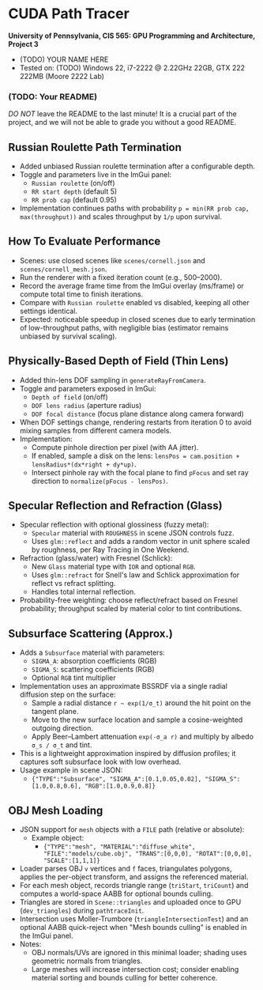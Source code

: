 ﻿CUDA Path Tracer
================

**University of Pennsylvania, CIS 565: GPU Programming and Architecture, Project 3**

* (TODO) YOUR NAME HERE
* Tested on: (TODO) Windows 22, i7-2222 @ 2.22GHz 22GB, GTX 222 222MB (Moore 2222 Lab)

### (TODO: Your README)

*DO NOT* leave the README to the last minute! It is a crucial part of the
project, and we will not be able to grade you without a good README.

Russian Roulette Path Termination
---------------------------------

- Added unbiased Russian roulette termination after a configurable depth.
- Toggle and parameters live in the ImGui panel:
  - `Russian roulette` (on/off)
  - `RR start depth` (default 5)
  - `RR prob cap` (default 0.95)
- Implementation continues paths with probability `p = min(RR prob cap, max(throughput))` and scales throughput by `1/p` upon survival.

How To Evaluate Performance
---------------------------

- Scenes: use closed scenes like `scenes/cornell.json` and `scenes/cornell_mesh.json`.
- Run the renderer with a fixed iteration count (e.g., 500–2000).
- Record the average frame time from the ImGui overlay (ms/frame) or compute total time to finish iterations.
- Compare with `Russian roulette` enabled vs disabled, keeping all other settings identical.
- Expected: noticeable speedup in closed scenes due to early termination of low-throughput paths, with negligible bias (estimator remains unbiased by survival scaling).

Physically-Based Depth of Field (Thin Lens)
-------------------------------------------

- Added thin-lens DOF sampling in `generateRayFromCamera`.
- Toggle and parameters exposed in ImGui:
  - `Depth of field` (on/off)
  - `DOF lens radius` (aperture radius)
  - `DOF focal distance` (focus plane distance along camera forward)
- When DOF settings change, rendering restarts from iteration 0 to avoid mixing samples from different camera models.
- Implementation:
  - Compute pinhole direction per pixel (with AA jitter).
  - If enabled, sample a disk on the lens: `lensPos = cam.position + lensRadius*(dx*right + dy*up)`.
  - Intersect pinhole ray with the focal plane to find `pFocus` and set ray direction to `normalize(pFocus - lensPos)`.

Specular Reflection and Refraction (Glass)
------------------------------------------

- Specular reflection with optional glossiness (fuzzy metal):
  - `Specular` material with `ROUGHNESS` in scene JSON controls fuzz.
  - Uses `glm::reflect` and adds a random vector in unit sphere scaled by roughness, per Ray Tracing in One Weekend.
- Refraction (glass/water) with Fresnel (Schlick):
  - New `Glass` material type with `IOR` and optional `RGB`.
  - Uses `glm::refract` for Snell's law and Schlick approximation for reflect vs refract splitting.
  - Handles total internal reflection.
- Probability-free weighting: choose reflect/refract based on Fresnel probability; throughput scaled by material color to tint contributions.

Subsurface Scattering (Approx.)
-------------------------------

- Adds a `Subsurface` material with parameters:
  - `SIGMA_A`: absorption coefficients (RGB)
  - `SIGMA_S`: scattering coefficients (RGB)
  - Optional `RGB` tint multiplier
- Implementation uses an approximate BSSRDF via a single radial diffusion step on the surface:
  - Sample a radial distance `r ~ exp(1/σ_t)` around the hit point on the tangent plane.
  - Move to the new surface location and sample a cosine-weighted outgoing direction.
  - Apply Beer–Lambert attenuation `exp(-σ_a r)` and multiply by albedo `σ_s / σ_t` and tint.
- This is a lightweight approximation inspired by diffusion profiles; it captures soft subsurface look with low overhead.
- Usage example in scene JSON:
  - `{"TYPE":"Subsurface", "SIGMA_A":[0.1,0.05,0.02], "SIGMA_S":[1.0,0.8,0.6], "RGB":[1.0,0.9,0.8]}`


OBJ Mesh Loading
----------------

- JSON support for `mesh` objects with a `FILE` path (relative or absolute):
  - Example object:
    - `{"TYPE":"mesh", "MATERIAL":"diffuse_white", "FILE":"models/cube.obj", "TRANS":[0,0,0], "ROTAT":[0,0,0], "SCALE":[1,1,1]}`
- Loader parses OBJ `v` vertices and `f` faces, triangulates polygons, applies the per-object transform, and assigns the referenced material.
- For each mesh object, records triangle range (`triStart`, `triCount`) and computes a world-space AABB for optional bounds culling.
- Triangles are stored in `Scene::triangles` and uploaded once to GPU (`dev_triangles`) during `pathtraceInit`.
- Intersection uses Moller-Trumbore (`triangleIntersectionTest`) and an optional AABB quick-reject when "Mesh bounds culling" is enabled in the ImGui panel.
- Notes:
  - OBJ normals/UVs are ignored in this minimal loader; shading uses geometric normals from triangles.
  - Large meshes will increase intersection cost; consider enabling material sorting and bounds culling for better coherence.
